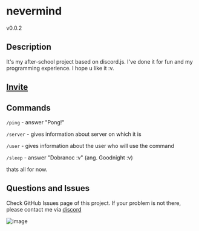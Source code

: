 # nevermind

v0.0.2

## Description

It's my after-school project based on discord.js. I've done it for fun and my programming experience. I hope u like it :v. 

## [Invite](https://discord.com/api/oauth2/authorize?client_id=1193641042344431807&permissions=8&scope=bot)

## Commands

```/ping``` - answer "Pong!"

```/server``` - gives information about server on which it is

```/user``` - gives information about the user who will use the command

```/sleep``` - answer "Dobranoc :v" (ang. Goodnight :v)

thats all for now.

## Questions and Issues

Check GitHub Issues page of this project. If your problem is not there, please contact me via [discord](https://discord.gg/f9EtgThamC)

![image](https://github.com/i120ms/nevermind/assets/151391534/32fde3a7-e64d-413a-950c-fe50b959e24f)
